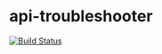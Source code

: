 # api-troubleshooter

[![Build Status](https://travis-ci.org/traktorista-sa-njive/api-troubleshooter.svg?branch=master)](https://travis-ci.org/traktorista-sa-njive/api-troubleshooter)
